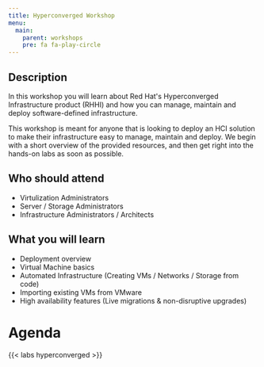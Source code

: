 ```yaml
---
title: Hyperconverged Workshop
menu:
  main:
    parent: workshops
    pre: fa fa-play-circle 
---
```


## Description

In this workshop you will learn about Red Hat's Hyperconverged Infrastructure product (RHHI) and how you can manage, maintain and deploy software-defined infrastructure.

This workshop is meant for anyone that is looking to deploy an HCI solution to make their infrastructure easy to manage, maintain and deploy.  We begin with a short overview of the provided resources, and then get right into the hands-on labs as soon as possible.

## Who should attend

- Virtulization Administrators
- Server / Storage Administrators
- Infrastructure Administrators / Architects

## What you will learn

- Deployment overview
- Virtual Machine basics
- Automated Infrastructure (Creating VMs / Networks / Storage from code)
- Importing existing VMs from VMware
- High availability features (Live migrations & non-disruptive upgrades)

# Agenda

{{< labs hyperconverged >}}
